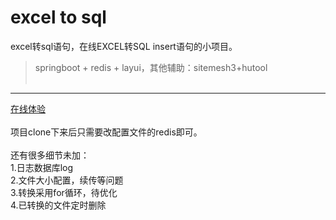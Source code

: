 # excel to sql
excel转sql语句，在线EXCEL转SQL insert语句的小项目。  
  
>springboot + redis + layui，其他辅助：sitemesh3+hutool  
 
 ---
   
[在线体验](http://e2s.usgame.com.cn/)  
   
项目clone下来后只需要改配置文件的redis即可。  
   
还有很多细节未加：    
  1.日志数据库log  
  2.文件大小配置，续传等问题  
  3.转换采用for循环，待优化  
  4.已转换的文件定时删除  
 
